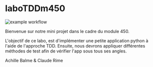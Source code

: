 # laboTDDm450

![example workflow](https://github.com/im4R3S/laboTDDm450/blob/exo2/.github/workflows/python-app.yml)




Bienvenue sur notre mini projet dans le cadre du module 450.

L'objectif de ce labo, est d'implémenter une petite application python à l'aide de l'approche TDD.
Ensuite, nous devrons appliquer différentes méthodes de test afin de vérifier l'app sous tous ses angles.

Achille Balme & Claude Rime
